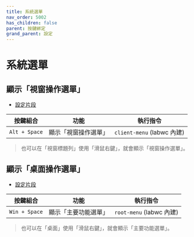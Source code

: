 ```yaml
---
title: 系統選單
nav_order: 5002
has_children: false
parent: 按鍵綁定
grand_parent: 設定
---
```



# 系統選單


## 顯示「視窗操作選單」

* [設定片段](https://github.com/samwhelp/note-about-labwc/blob/gh-pages/_demo/config/labwc-config/main/rc.xml#L122-L124)

| 按鍵組合           | 功能        | 執行指令             |
| ----------------- | ------------ | -------------------- |
| `Alt + Space`  | 顯示「視窗操作選單」 | `client-menu` (labwc 內建) |

> 也可以在「視窗標題列」使用「滑鼠右鍵」，就會顯示「視窗操作選單」。


## 顯示「桌面操作選單」

* [設定片段](https://github.com/samwhelp/note-about-labwc/blob/gh-pages/_demo/config/labwc-config/main/rc.xml#L125-L127)

| 按鍵組合           | 功能        | 執行指令             |
| ----------------- | ------------ | -------------------- |
| `Win + Space`  | 顯示「主要功能選單」 | `root-menu` (labwc 內建) |

> 也可以在「桌面」使用「滑鼠右鍵」，就會顯示「主要功能選單」。
